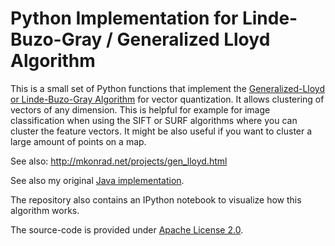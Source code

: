 # Python Implementation for Linde-Buzo-Gray / Generalized Lloyd Algorithm

This is a small set of Python functions that implement the
[Generalized-Lloyd or Linde-Buzo-Gray Algorithm](https://en.wikipedia.org/wiki/Linde%E2%80%93Buzo%E2%80%93Gray_algorithm)
for vector quantization. It allows clustering of vectors of any dimension. This is helpful for example for
image classification when using the SIFT or SURF algorithms where you can cluster the feature vectors. It might
be also useful if you want to cluster a large amount of points on a map.

See also: http://mkonrad.net/projects/gen_lloyd.html

See also my original [Java implementation](https://github.com/internaut/JGenLloydCluster).

The repository also contains an IPython notebook to visualize how this algorithm works.

The source-code is provided under [Apache License 2.0](http://www.apache.org/licenses/LICENSE-2.0).
